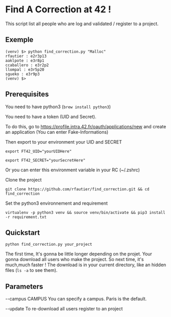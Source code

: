 # Find A Correction at 42 !

This script list all people who are log and validated / register to a project.

## Exemple

```
(venv) $> python find_correction.py "Malloc"
rfautier : e2r3p13
aaklpote : e3r8p1
ccaballero : e3r2p2
llompal : e3r5p20
sgueko : e3r9p3
(venv) $> 
```

## Prerequisites

You need to have python3 (``` brew install python3 ```)

You need to have a token (UID and Secret).

To do this, go to https://profile.intra.42.fr/oauth/applications/new and create an application (You can enter Fake-Informations)

Then export to your environment your UID and SECRET

```
export FT42_UID="yourUIDHere"
```

```
export FT42_SECRET="yourSecretHere"
```

Or you can enter this environment variable in your RC (~/.zshrc)

Clone the project

```
git clone https://github.com/rfautier/find_correction.git && cd find_correction
```

Set the python3 environnement and requirement

```
virtualenv -p python3 venv && source venv/bin/activate && pip3 install -r requirement.txt
```

## Quickstart

```
python find_correction.py your_project
```


The first time, It's gonna be little longer depending on the projet.
Your gonna download all users who make the project. So next time, it's much,much faster !
The download is in your current directory, like an hidden files (`ls -a` to see them).

## Parameters

--campus CAMPUS  You can specify a campus. Paris is the default.

--update        To re-download all users register to an project
